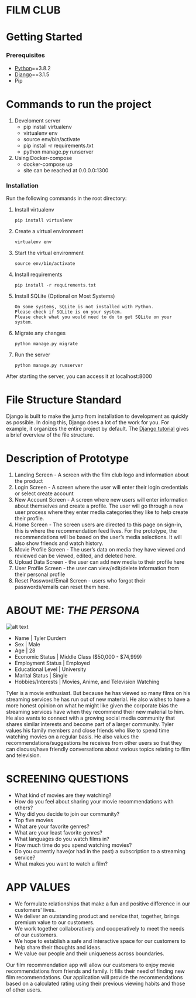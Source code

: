 # **FILM CLUB**

# Getting Started

### Prerequisites

- [Python](https://www.python.org/)==3.8.2
- [Django](https://www.djangoproject.com/)==3.1.5
- Pip

# Commands to run the project
1. Develoment server
    - pip install virtualenv
    - virtualenv env
    - source env/bin/activate
    - pip install -r requirements.txt
    - python manage.py runserver
2. Using Docker-compose
    - docker-compose up
    - site can be reached at 0.0.0.0:1300
### Installation

Run the following commands in the root directory:

1. Install virtualenv
      ```
      pip install virtualenv
      ```
2. Create a virtual environment
      ```
      virtualenv env
      ```
3. Start the virtual environment
      ```
      source env/bin/activate
      ```
4. Install requirements
      ```
      pip install -r requirements.txt
      ```
5. Install SQLite (Optional on Most Systems)
      ```
      On some systems, SQLite is not installed with Python.
      Please check if SQLite is on your system.
      Please check what you would need to do to get SQLite on your system.  
      ```
7. Migrate any changes
      ```
      python manage.py migrate
      ```
7. Run the server
      ```
      python manage.py runserver
      ```

After starting the server, you can access it at localhost:8000

# File Structure Standard

Django is built to make the jump from installation to development as quickly as possible. In doing this, Django does a lot of the work for you. For example, it organizes the entire project by default. The [Django tutorial](https://docs.djangoproject.com/en/3.1/intro/tutorial01/#creating-a-project) gives a brief overview of the file structure.

# Description of Prototype

1. Landing Screen - A screen with the film club logo and information about the product
2. Login Screen - A screen where the user will enter their login credentials or select create account 
3. New Account Screen - A screen where new users will enter information about themselves and create a profile. The user will go through a new user process where they enter media categories they like to help create their profile. 
4. Home Screen - The screen users are directed to this page on sign-in, this is where the recommendation feed lives. For the prototype, the recommendations will be based on the user’s media selections. It will also show friends and watch history.  
5. Movie Profile Screen - The user’s data on media they have viewed and reviewed can be viewed, edited, and deleted here.
6. Upload Data Screen - the user can add new media to their profile here
7. User Profile Screen - the user can view/edit/delete information from their personal profile
8. Reset Password/Email Screen - users who forgot their passwords/emails can reset them here.

# ABOUT ME: *THE PERSONA*

![alt text](https://img.freepik.com/free-photo/a-man-in-a-bedroom-at-home-in-front-of-a-laptop-watching-movies-at-night_163305-16739.jpg?size=664&ext=jpg)

- Name              |   Tyler Durdem
- Sex               |   Male
- Age               |   28
- Economic Status   |   Middle Class ($50,000 - $74,999)
- Employment Status |   Employed
- Educational Level |   University
- Marital Status   |   Single
- Hobbies/Interests |   Movies, Anime, and Television Watching

Tyler is a movie enthusiast.  But because he has viewed so many films on his streaming services he has run out of new material.  He also wishes to have a more honest opinion on what he might like given the corporate bias the streaming services have when they recommend their new material to him.  He also wants to connect with a growing social media community that shares similar interests and become part of a larger community. Tyler values his family members and close friends who like to spend time watching movies on a regular basis. He also values the recommendations/suggestions he receives from other users so that they can discuss/have friendly conversations about various topics relating to film and television.  

# SCREENING QUESTIONS
- What kind of movies are they watching?
- How do you feel about sharing your movie recommendations with others?
- Why did you decide to join our community?
- Top five movies
- What are your favorite genres?
- What are your least favorite genres?
- What languages do you watch films in?
- How much time do you spend watching movies?
- Do you currently have(or had in the past) a subscription to a streaming service?
- What makes you want to watch a film?

# APP VALUES
- We formulate relationships that make a fun and positive difference in our customers' lives.
- We deliver an outstanding product and service that, together, brings premium value to our customers.
- We work together collaboratively and cooperatively to meet the needs of our customers.
- We hope to establish a safe and interactive space for our customers to help share their thoughts and ideas.
- We value our people and their uniqueness across boundaries. 

Our film recommendation app will allow our customers to enjoy movie recommendations from friends and family. It fills their need of finding new film recommendations.  Our application will provide the recommendations based on a calculated rating using their previous viewing habits and those of other users.    
